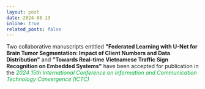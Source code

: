```yaml
---
layout: post
date: 2024-08-13
inline: true
related_posts: false
---
```


Two collaborative manuscripts entitled <b>"Federated Learning with U-Net for Brain Tumor Segmentation: Impact of Client Numbers and Data Distribution"</b> and <b>"Towards Real-time Vietnamese Traffic Sign Recognition on Embedded Systems"</b> have been accepted for publication in the <span style="color: #00ab37;"><i>2024 15th International Conference on Information and Communication Technology Convergence (ICTC)</i></span>